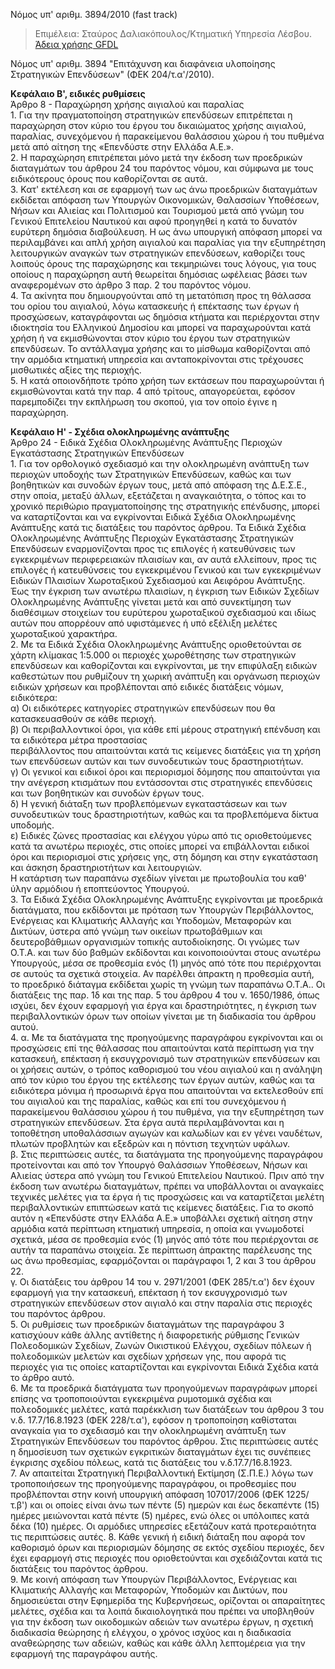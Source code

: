 Νόμος υπ' αριθμ. 3894/2010 (fast track) 

>Επιμέλεια: Σταύρος Δαλιακόπουλος/Κτηματική Υπηρεσία Λέσβου. [Άδεια χρήσης GFDL](http://www.gnu.org/licenses/fdl.html)

Νόμος υπ' αριθμ. 3894 "Επιτάχυνση και διαφάνεια υλοποίησης Στρατηγικών Επενδύσεων" (ΦΕΚ 204/τ.α'/2010).

**Κεφάλαιο Β', ειδικές ρυθμίσεις**  
Άρθρο 8 - Παραχώρηση χρήσης αιγιαλού και παραλίας  
1\. Για την πραγματοποίηση στρατηγικών επενδύσεων επιτρέπεται η παραχώρηση στον κύριο του έργου του δικαιώματος χρήσης αιγιαλού, παραλίας, συνεχόμενου ή παρακείμενου θαλάσσιου χώρου ή του πυθμένα μετά από αίτηση της «Επενδύστε στην Ελλάδα Α.Ε.».  
2\. Η παραχώρηση επιτρέπεται μόνο μετά την έκδοση των προεδρικών διαταγμάτων του άρθρου 24 του παρόντος νόμου, και σύμφωνα με τους ειδικότερους όρους που καθορίζονται σε αυτά.  
3\. Κατ' εκτέλεση και σε εφαρμογή των ως άνω προεδρικών διαταγμάτων εκδίδεται απόφαση των Υπουργών Οικονομικών, Θαλασσίων Υποθέσεων, Νήσων και Αλιείας και Πολιτισμού και Τουρισμού μετά από γνώμη του Γενικού Επιτελείου Ναυτικού και αφού προηγηθεί η κατά το δυνατόν ευρύτερη δημόσια διαβούλευση. Η ως άνω υπουργική απόφαση μπορεί να περιλαμβάνει και απλή χρήση αιγιαλού και παραλίας για την εξυπηρέτηση λειτουργικών αναγκών των στρατηγικών επενδύσεων, καθορίζει τους λοιπούς όρους της παραχώρησης και τεκμηριώνει τους λόγους, για τους οποίους η παραχώρηση αυτή θεωρείται δημόσιας ωφέλειας βάσει των αναφερομένων στο άρθρο 3 παρ. 2 του παρόντος νόμου.  
4\. Τα ακίνητα που δημιουργούνται από τη μετατόπιση προς τη θάλασσα του ορίου του αιγιαλού, λόγω κατασκευής ή επέκτασης των έργων ή προσχώσεων, καταγράφονται ως δημόσια κτήματα και περιέρχονται στην ιδιοκτησία του Ελληνικού Δημοσίου και μπορεί να παραχωρούνται κατά χρήση ή να εκμισθώνονται στον κύριο του έργου των στρατηγικών επενδύσεων. Το αντάλλαγμα χρήσης και το μίσθωμα καθορίζονται από την αρμόδια κτηματική υπηρεσία και ανταποκρίνονται στις τρέχουσες μισθωτικές αξίες της περιοχής.  
5\. Η κατά οποιονδήποτε τρόπο χρήση των εκτάσεων που παραχωρούνται ή εκμισθώνονται κατά την παρ. 4 από τρίτους, απαγορεύεται, εφόσον παρεμποδίζει την εκπλήρωση του σκοπού, για τον οποίο έγινε η παραχώρηση.  

**Κεφάλαιο Η' - Σχέδια ολοκληρωμένης ανάπτυξης**  
Άρθρο 24 - Ειδικά Σχέδια Ολοκληρωμένης Ανάπτυξης Περιοχών Εγκατάστασης Στρατηγικών Επενδύσεων  
1\. Για τον ορθολογικό σχεδιασμό και την ολοκληρωμένη ανάπτυξη των περιοχών υποδοχής των Στρατηγικών Επενδύσεων, καθώς και των βοηθητικών και συνοδών έργων τους, μετά από απόφαση της Δ.Ε.Σ.Ε., στην οποία, μεταξύ άλλων, εξετάζεται η αναγκαιότητα, ο τόπος και το χρονικό περιθώριο πραγματοποίησης της στρατηγικής επένδυσης, μπορεί να καταρτίζονται και να εγκρίνονται Ειδικά Σχέδια Ολοκληρωμένης Ανάπτυξης κατά τις διατάξεις του παρόντος άρθρου. Τα Ειδικά Σχέδια Ολοκληρωμένης Ανάπτυξης Περιοχών Εγκατάστασης Στρατηγικών Επενδύσεων εναρμονίζονται προς τις επιλογές ή κατευθύνσεις των εγκεκριμένων περιφερειακών πλαισίων και, αν αυτά ελλείπουν, προς τις επιλογές ή κατευθύνσεις του εγκεκριμένου Γενικού και των εγκεκριμένων Ειδικών Πλαισίων Χωροταξικού Σχεδιασμού και Αειφόρου Ανάπτυξης. Έως την έγκριση των ανωτέρω πλαισίων, η έγκριση των Ειδικών Σχεδίων Ολοκληρωμένης Ανάπτυξης γίνεται μετά και από συνεκτίμηση των διαθέσιμων στοιχείων του ευρύτερου χωροταξικού σχεδιασμού και ιδίως αυτών που απορρέουν από υφιστάμενες ή υπό εξέλιξη μελέτες χωροταξικού χαρακτήρα.  
2\. Με τα Ειδικά Σχέδια Ολοκληρωμένης Ανάπτυξης οριοθετούνται σε χάρτη κλίμακας 1:5.000 οι περιοχές χωροθέτησης των στρατηγικών επενδύσεων και καθορίζονται και εγκρίνονται, με την επιφύλαξη ειδικών καθεστώτων που ρυθμίζουν τη χωρική ανάπτυξη και οργάνωση περιοχών ειδικών χρήσεων και προβλέπονται από ειδικές διατάξεις νόμων, ειδικότερα:  
α) Οι ειδικότερες κατηγορίες στρατηγικών επενδύσεων που θα κατασκευασθούν σε κάθε περιοχή.  
β) Οι περιβαλλοντικοί όροι, για κάθε επί μέρους στρατηγική επένδυση και τα ειδικότερα μέτρα προστασίας  
περιβάλλοντος που απαιτούνται κατά τις κείμενες διατάξεις για τη χρήση των επενδύσεων αυτών και των συνοδευτικών τους δραστηριοτήτων.  
γ) Οι γενικοί και ειδικοί όροι και περιορισμοί δόμησης που απαιτούνται για την ανέγερση κτισμάτων που εντάσσονται στις στρατηγικές επενδύσεις και των βοηθητικών και συνοδών έργων τους.  
δ) Η γενική διάταξη των προβλεπόμενων εγκαταστάσεων και των συνοδευτικών τους δραστηριοτήτων, καθώς και τα προβλεπόμενα δίκτυα υποδομής.  
ε) Ειδικές ζώνες προστασίας και ελέγχου γύρω από τις οριοθετούμενες κατά τα ανωτέρω περιοχές, στις οποίες μπορεί να επιβάλλονται ειδικοί όροι και περιορισμοί στις χρήσεις γης, στη δόμηση και στην εγκατάσταση και άσκηση δραστηριοτήτων και λειτουργιών.  
Η κατάρτιση των παραπάνω σχεδίων γίνεται με πρωτοβουλία του καθ' ύλην αρμόδιου ή εποπτεύοντος Υπουργού.  
3\. Τα Ειδικά Σχέδια Ολοκληρωμένης Ανάπτυξης εγκρίνονται με προεδρικά διατάγματα, που εκδίδονται με πρόταση των Υπουργών Περιβάλλοντος, Ενέργειας και Κλιματικής Αλλαγής και Υποδομών, Μεταφορών και Δικτύων, ύστερα από γνώμη των οικείων πρωτοβάθμιων και δευτεροβάθμιων οργανισμών τοπικής αυτοδιοίκησης. Οι γνώμες των Ο.Τ.Α. και των δύο βαθμών εκδίδονται και κοινοποιούνται στους ανωτέρω Υπουργούς, μέσα σε προθεσμία ενός (1) μηνός από τότε που περιέρχονται σε αυτούς τα σχετικά στοιχεία. Αν παρέλθει άπρακτη η προθεσμία αυτή, το προεδρικό διάταγμα εκδίδεται χωρίς τη γνώμη των παραπάνω Ο.Τ.Α.. Οι διατάξεις της παρ. 1δ και της παρ. 5 του άρθρου 4 του ν. 1650/1986, όπως ισχύει, δεν έχουν εφαρμογή για έργα και δραστηριότητες, η έγκριση των περιβαλλοντικών όρων των οποίων γίνεται με τη διαδικασία του άρθρου αυτού.  
4\. α. Με τα διατάγματα της προηγούμενης παραγράφου εγκρίνονται και οι προσχώσεις επί της θάλασσας που απαιτούνται κατά περίπτωση για την κατασκευή, επέκταση ή εκσυγχρονισμό των στρατηγικών επενδύσεων και οι χρήσεις αυτών, ο τρόπος καθορισμού του νέου αιγιαλού και η ανάληψη από τον κύριο του έργου της εκτέλεσης των έργων αυτών, καθώς και τα ειδικότερα μόνιμα ή προσωρινά έργα που απαιτούνται να εκτελεσθούν επί του αιγιαλού και της παραλίας, καθώς και επί του συνεχόμενου ή παρακείμενου θαλάσσιου χώρου ή του πυθμένα, για την εξυπηρέτηση των στρατηγικών επενδύσεων. Στα έργα αυτά περιλαμβάνονται και η τοποθέτηση υποθαλάσσιων αγωγών και καλωδίων και εν γένει ναυδέτων, πλωτών προβλητών και εξεδρών και η πόντιση τεχνητών υφάλων.  
β. Στις περιπτώσεις αυτές, τα διατάγματα της προηγούμενης παραγράφου προτείνονται και από τον Υπουργό Θαλάσσιων Υποθέσεων, Νήσων και Αλιείας ύστερα από γνώμη του Γενικού Επιτελείου Ναυτικού. Πριν από την έκδοση των ανωτέρω διαταγμάτων, πρέπει να υποβάλλονται οι αναγκαίες τεχνικές μελέτες για τα έργα ή τις προσχώσεις και να καταρτίζεται μελέτη περιβαλλοντικών επιπτώσεων κατά τις κείμενες διατάξεις. Για το σκοπό αυτόν η «Επενδύστε στην Ελλάδα Α.Ε.» υποβάλλει σχετική αίτηση στην αρμόδια κατά περίπτωση κτηματική υπηρεσία, η οποία και γνωμοδοτεί σχετικά, μέσα σε προθεσμία ενός (1) μηνός από τότε που περιέρχονται σε αυτήν τα παραπάνω στοιχεία. Σε περίπτωση άπρακτης παρέλευσης της ως άνω προθεσμίας, εφαρμόζονται οι παράγραφοι 1, 2 και 3 του άρθρου 22.  
γ. Οι διατάξεις του άρθρου 14 του ν. 2971/2001 (ΦΕΚ 285/τ.α') δεν έχουν εφαρμογή για την κατασκευή, επέκταση ή τον εκσυγχρονισμό των στρατηγικών επενδύσεων στον αιγιαλό και στην παραλία στις περιοχές του παρόντος άρθρου.  
5\. Οι ρυθμίσεις των προεδρικών διαταγμάτων της παραγράφου 3 κατισχύουν κάθε άλλης αντίθετης ή διαφορετικής ρύθμισης Γενικών Πολεοδομικών Σχεδίων, Ζωνών Οικιστικού Ελέγχου, σχεδίων πόλεων ή πολεοδομικών μελετών και σχεδίων χρήσεων γης, που αφορά τις περιοχές για τις οποίες καταρτίζονται και εγκρίνονται Ειδικά Σχέδια κατά το άρθρο αυτό.  
6\. Με τα προεδρικά διατάγματα των προηγούμενων παραγράφων μπορεί επίσης να τροποποιούνται εγκεκριμένα ρυμοτομικά σχέδια και πολεοδομικές μελέτες, κατά παρέκκλιση των διατάξεων του άρθρου 3 του ν.δ. 17.7/16.8.1923 (ΦΕΚ 228/τ.α'), εφόσον η τροποποίηση καθίσταται αναγκαία για το σχεδιασμό και την ολοκληρωμένη ανάπτυξη των Στρατηγικών Επενδύσεων του παρόντος άρθρου. Στις περιπτώσεις αυτές η δημοσίευση των σχετικών εγκριτικών διαταγμάτων έχει τις συνέπειες έγκρισης σχεδίου πόλεως, κατά τις διατάξεις του ν.δ.17.7/16.8.1923.  
7\. Αν απαιτείται Στρατηγική Περιβαλλοντική Εκτίμηση (Σ.Π.Ε.) λόγω των τροποποιήσεων της προηγούμενης παραγράφου, οι προθεσμίες που προβλέπονται στην κοινή υπουργική απόφαση 107017/2006 (ΦΕΚ 1225/τ.β') και οι οποίες είναι άνω των πέντε (5) ημερών και έως δεκαπέντε (15) ημέρες μειώνονται κατά πέντε (5) ημέρες, ενώ όλες οι υπόλοιπες κατά δέκα (10) ημέρες. Οι αρμόδιες υπηρεσίες εξετάζουν κατά προτεραιότητα τις περιπτώσεις αυτές. 
8\. Κάθε γενική ή ειδική διάταξη που αφορά τον καθορισμό όρων και περιορισμών δόμησης σε εκτός σχεδίου περιοχές, δεν έχει εφαρμογή στις περιοχές που οριοθετούνται και σχεδιάζονται κατά τις διατάξεις του παρόντος άρθρου.  
9\. Με κοινή απόφαση των Υπουργών Περιβάλλοντος, Ενέργειας και Κλιματικής Αλλαγής και Μεταφορών, Υποδομών και Δικτύων, που δημοσιεύεται στην Εφημερίδα της Κυβερνήσεως, ορίζονται οι απαραίτητες μελέτες, σχέδια και τα λοιπά δικαιολογητικά που πρέπει να υποβληθούν για την έκδοση των οικοδομικών αδειών των ανωτέρω έργων, η σχετική διαδικασία θεώρησης ή ελέγχου, ο χρόνος ισχύος και η διαδικασία αναθεώρησης των αδειών, καθώς και κάθε άλλη λεπτομέρεια για την εφαρμογή της παραγράφου αυτής.
